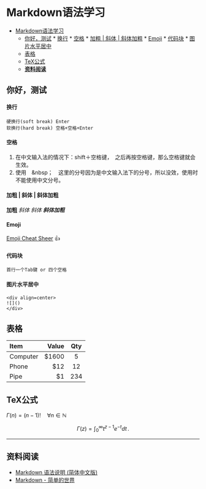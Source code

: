 # Markdown语法学习


<!-- toc orderedList:0 depthFrom:1 depthTo:6 -->

* [Markdown语法学习](#markdown语法学习)
	* [你好，测试](#你好测试)
			* [换行](#换行)
			* [空格](#空格)
			* [加粗 | 斜体 | 斜体加粗](#加粗-斜体-斜体加粗)
			* [Emoji](#emoji)
			* [代码块](#代码块)
			* [图片水平居中](#图片水平居中)
	* [表格](#表格)
	* [TeX公式](#tex公式)
	* [**资料阅读**](#资料阅读)

<!-- tocstop -->


## 你好，测试
#### 换行
	硬换行(soft break) Enter
	软换行(hard break) 空格+空格+Enter
#### 空格
1. 在中文输入法的情况下：shift＋空格键，　之后再按空格键，那么空格键就会生效。　　
2. 使用　&nbsp；　这里的分号因为是中文输入法下的分号，所以没效，使用时不能使用中文分号。

#### 加粗 | 斜体 | 斜体加粗
**加粗** 	_斜体_	*斜体*		***斜体加粗***
#### Emoji
[Emoji Cheat Sheer](https://www.webpagefx.com/tools/emoji-cheat-sheet/)
:+1:

#### 代码块
	首行一个Tab键 or 四个空格

#### 图片水平居中
	<div align=center>
	![]()
	</div>

## 表格
|   Item   | Value | Qty |
|:-------- | -----:|:---:|
| Computer | $1600 |  5  |
| Phone    |   $12 | 12  |
| Pipe     |    $1 | 234 |

## TeX公式
$\Gamma(n) = (n-1)!\quad\forall n\in\mathbb N$

$$
\Gamma(z) = \int_0^\infty t^{z-1}e^{-t}dt\,.
$$



---------------

[1]: http://example.com/ "Optional Title"
## **资料阅读**

- [Markdown 语法说明 (简体中文版)](http://www.appinn.com/markdown/)
- [Markdown - 简单的世界](https://wizardforcel.gitbooks.io/markdown-simple-world/content/index.html)
